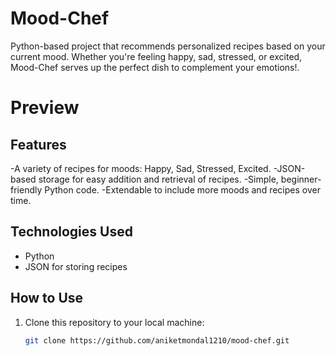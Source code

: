 # Mood-Chef

Python-based project that recommends personalized recipes based on your current mood. Whether you're feeling happy, sad, stressed, or excited, Mood-Chef serves up the perfect dish to complement your emotions!.

# Preview



## Features

-A variety of recipes for moods: Happy, Sad, Stressed, Excited.
-JSON-based storage for easy addition and retrieval of recipes.
-Simple, beginner-friendly Python code.
-Extendable to include more moods and recipes over time.

## Technologies Used

- Python
- JSON for storing recipes

## How to Use

1. Clone this repository to your local machine:

   ```bash
   git clone https://github.com/aniketmondal1210/mood-chef.git
